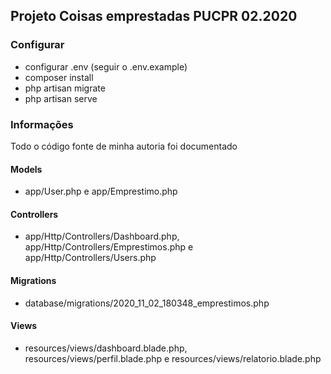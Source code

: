 ## Projeto Coisas emprestadas PUCPR 02.2020

### Configurar
- configurar .env (seguir o .env.example)
- composer install
- php artisan migrate
- php artisan serve

### Informações
Todo o código fonte de minha autoria foi documentado

#### Models
- app/User.php e app/Emprestimo.php

#### Controllers
- app/Http/Controllers/Dashboard.php, app/Http/Controllers/Emprestimos.php e app/Http/Controllers/Users.php

#### Migrations
- database/migrations/2020_11_02_180348_emprestimos.php

#### Views
- resources/views/dashboard.blade.php, resources/views/perfil.blade.php e resources/views/relatorio.blade.php
